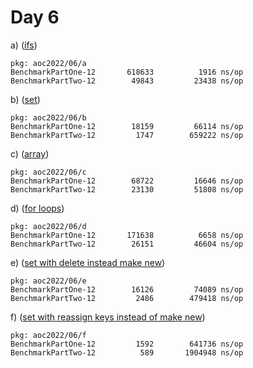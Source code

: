 # Day 6

a) ([ifs](a/main.go))
```
pkg: aoc2022/06/a
BenchmarkPartOne-12    	  618633	      1916 ns/op
BenchmarkPartTwo-12    	   49843	     23438 ns/op
```

b) ([set](b/main.go))
```
pkg: aoc2022/06/b
BenchmarkPartOne-12    	   18159	     66114 ns/op
BenchmarkPartTwo-12    	    1747	    659222 ns/op
```

c) ([array](c/main.go))
```
pkg: aoc2022/06/c
BenchmarkPartOne-12    	   68722	     16646 ns/op
BenchmarkPartTwo-12    	   23130	     51808 ns/op
```

d) ([for loops](d/main.go))
```
pkg: aoc2022/06/d
BenchmarkPartOne-12    	  171638	      6658 ns/op
BenchmarkPartTwo-12    	   26151	     46604 ns/op
```

e) ([set with delete instead make new](e/main.go))
```
pkg: aoc2022/06/e
BenchmarkPartOne-12    	   16126	     74089 ns/op
BenchmarkPartTwo-12    	    2486	    479418 ns/op
```

f) ([set with reassign keys instead of make new](f/main.go))
```
pkg: aoc2022/06/f
BenchmarkPartOne-12    	    1592	    641736 ns/op
BenchmarkPartTwo-12    	     589	   1904948 ns/op
```